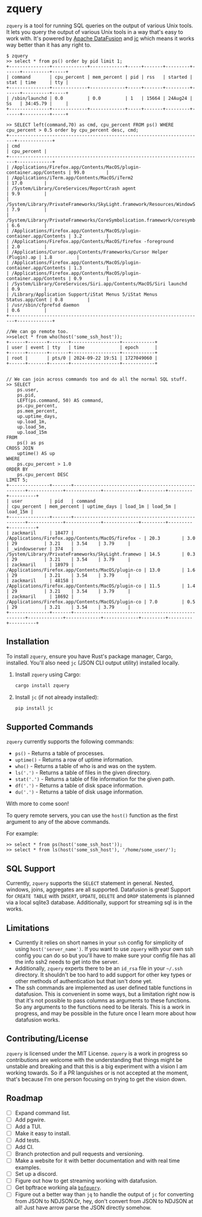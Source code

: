# zquery

`zquery` is a tool for running SQL queries on the output of various Unix tools. It lets you query the output of various Unix tools in a way that's easy to work with. It's powered by [Apache DataFusion](https://datafusion.apache.org/) and [jc](https://github.com/kellyjonbrazil/jc) which means it works way better than it has any right to.

```
$ zquery 
>> select * from ps() order by pid limit 1;
+---------------+-------------+-------------+-----+-------+---------+------+----------+-----+
| command       | cpu_percent | mem_percent | pid | rss   | started | stat | time     | tty |
+---------------+-------------+-------------+-----+-------+---------+------+----------+-----+
| /sbin/launchd | 0.0         | 0.0         | 1   | 15664 | 24Aug24 | Ss   | 34:45.79 |     |
+---------------+-------------+-------------+-----+-------+---------+------+----------+-----+

>> SELECT left(command,70) as cmd, cpu_percent FROM ps() WHERE cpu_percent > 0.5 order by cpu_percent desc, cmd;
+------------------------------------------------------------------------+-------------+
| cmd                                                                    | cpu_percent |
+------------------------------------------------------------------------+-------------+
| /Applications/Firefox.app/Contents/MacOS/plugin-container.app/Contents | 99.0        |
| /Applications/iTerm.app/Contents/MacOS/iTerm2                          | 17.0        |
| /System/Library/CoreServices/ReportCrash agent                         | 9.9         |
| /System/Library/PrivateFrameworks/SkyLight.framework/Resources/WindowS | 7.9         |
| /System/Library/PrivateFrameworks/CoreSymbolication.framework/coresymb | 6.6         |
| /Applications/Firefox.app/Contents/MacOS/plugin-container.app/Contents | 3.2         |
| /Applications/Firefox.app/Contents/MacOS/firefox -foreground           | 2.0         |
| /Applications/Cursor.app/Contents/Frameworks/Cursor Helper (Plugin).ap | 1.8         |
| /Applications/Firefox.app/Contents/MacOS/plugin-container.app/Contents | 1.3         |
| /Applications/Firefox.app/Contents/MacOS/plugin-container.app/Contents | 0.9         |
| /System/Library/CoreServices/Siri.app/Contents/MacOS/Siri launchd      | 0.9         |
| /Library/Application Support/iStat Menus 5/iStat Menus Status.app/Cont | 0.8         |
| /usr/sbin/cfprefsd daemon                                              | 0.6         |
+------------------------------------------------------------------------+-------------+

//We can go remote too.
>>select * from who(host('some_ssh_host'));
+------+-------+-------+------------------+------------+
| user | event | tty   | time             | epoch      |
+------+-------+-------+------------------+------------+
| root |       | pts/0 | 2024-09-22 19:51 | 1727049060 |
+------+-------+-------+------------------+------------+


// We can join across commands too and do all the normal SQL stuff.
>> SELECT
    ps.user,
    ps.pid,
    LEFT(ps.command, 50) AS command,
    ps.cpu_percent,
    ps.mem_percent,
    up.uptime_days,
    up.load_1m,
    up.load_5m,
    up.load_15m
FROM
    ps() as ps
CROSS JOIN
    uptime() AS up
WHERE
    ps.cpu_percent > 1.0
ORDER BY
    ps.cpu_percent DESC
LIMIT 5;
+---------------+-------+----------------------------------------------------+-------------+-------------+-------------+---------+---------+----------+
| user          | pid   | command                                            | cpu_percent | mem_percent | uptime_days | load_1m | load_5m | load_15m |
+---------------+-------+----------------------------------------------------+-------------+-------------+-------------+---------+---------+----------+
| zackmaril     | 18477 | /Applications/Firefox.app/Contents/MacOS/firefox - | 20.3        | 3.0         | 29          | 3.21    | 3.54    | 3.79     |
| _windowserver | 374   | /System/Library/PrivateFrameworks/SkyLight.framewo | 14.5        | 0.3         | 29          | 3.21    | 3.54    | 3.79     |
| zackmaril     | 18979 | /Applications/Firefox.app/Contents/MacOS/plugin-co | 13.0        | 1.6         | 29          | 3.21    | 3.54    | 3.79     |
| zackmaril     | 48158 | /Applications/Firefox.app/Contents/MacOS/plugin-co | 11.5        | 1.4         | 29          | 3.21    | 3.54    | 3.79     |
| zackmaril     | 18692 | /Applications/Firefox.app/Contents/MacOS/plugin-co | 7.0         | 0.5         | 29          | 3.21    | 3.54    | 3.79     |
+---------------+-------+----------------------------------------------------+-------------+-------------+-------------+---------+---------+----------+
```


## Installation

To install `zquery`, ensure you have Rust's package manager, Cargo, installed. You'll also need `jc` (JSON CLI output utility) installed locally.

1. Install `zquery` using Cargo:

   ```bash
   cargo install zquery
   ```

2. Install `jc` (if not already installed):

   ```bash
   pip install jc
   ```

## Supported Commands

`zquery` currently supports the following commands:

- `ps()` - Returns a table of processes.
- `uptime()` - Returns a row of uptime information.
- `who()` - Returns a table of who is and was on the system.
- `ls('.')` - Returns a table of files in the given directory.
- `stat('.')` - Returns a table of file information for the given path.
- `df('.')` - Returns a table of disk space information.
- `du('.')` - Returns a table of disk usage information.

With more to come soon!

To query remote servers, you can use the `host()` function as the first argument to any of the above commands.

For example: 
```
>> select * from ps(host('some_ssh_host'));
>> select * from ls(host('some_ssh_host'), '/home/some_user/');
```
## SQL Support

Currently, `zquery` supports the `SELECT` statement in general. Nested, windows, joins, aggregates are all supported. Datafusion is great! Support for `CREATE TABLE` with `INSERT`, `UPDATE`, `DELETE` and `DROP` statements is planned via a local sqlite3 database. Additionally, support for streaming sql is in the works. 

## Limitations 

* Currently it relies on short names in your `ssh` config for simplicity of using `host('server_name')`. If you want to use `zquery` with your own ssh config you can do so but you'll have to make sure your config file has all the info ssh2 needs to get into the server.
* Additionally, `zquery` experts there to be an `id_rsa` file in your `~/.ssh` directory. It shouldn't be too hard to add support for other key types or other methods of authentication but that isn't done yet.
* The ssh commands are implemented as user defined table functions in datafusion. This is convenient in some ways, but a limitation right now is that it's not possible to pass columns as arguments to these functions. So any arguments to the functions need to be literals. This is a work in progress, and may be possible in the future once I learn more about how datafusion works.

## Contributing/License

`zquery` is licensed under the MIT License. `zquery` is a work in progress so contributions are welcome with the understanding that things might be unstable and breaking and that this is a big experiment with a vision I am working towards. So if a PR languishes or is not accepted at the moment, that's because I'm one person focusing on trying to get the vision down. 

## Roadmap 

- [ ] Expand command list. 
- [ ] Add pgwire.
- [ ] Add a TUI. 
- [ ] Make it easy to install.
- [ ] Add tests. 
- [ ] Add CI.
- [ ] Branch protection and pull requests and versioning.
- [ ] Make a website for it with better documentation and with real time examples.
- [ ] Set up a discord.
- [ ] Figure out how to get streaming working with datafusion. 
- [ ] Get bpftrace working ala [`bpfquery`](https://bpfquery.com).
- [ ] Figure out a better way than `jq` to handle the output of `jc` for converting from JSON to NDJSON.Or, hey, don't convert from JSON to NDJSON at all! Just have arrow parse the JSON directly somehow.

